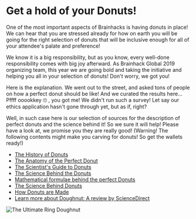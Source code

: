 # Get a hold of your Donuts!

One of the most important aspects of Brainhacks is having donuts in place! We can hear that you are stressed already for how on earth you will be going for the right selection of donuts that will be inclusive enough for all of your attendee's palate and preference!

We know it is a big responsibility, but as you know, every well-done responsibility comes with big joy afterward. As Brainhack Global 2019 organizing team, this year we are going bold and taking the initiative and helping you all in your selection of donuts! Don't worry, we got you!

Here is the explanation. We went out to the street, and asked tons of people on how a perfect donut should be like! And we curated the results here... Pffff ooookkey :roll_eyes: , you got me! We didn't run such a survey! Let say our ethics application hasn't gone through yet, but as if, right? 

Well, in such case here is our selection of sources for the description of perfect donuts and the science behind it! So we sure it will help! Please have a look at, we promise you they are really good! (Warning! The following contents might make you carving for donuts! So get the wallets ready!)


* [The History of Donuts]( https://www.onegreenplanet.org/vegan-food/the-history-of-the-donut/)
* [The Anatomy of the Perfect Donut](https://medium.com/@mcpflugie/the-anatomy-of-the-perfect-doughnut-643a68957ca8)
* [The Scientist's Guide to Donuts](https://cravingsofafoodscientist.com/2019/01/11/the-scientists-guide-to-donuts/)
* [The Science Behind the Donuts](https://www.yuppiechef.com/spatula/the-science-behind-doughnuts/)
* [Mathematical formulae behind the perfect Donuts](https://www.conquermaths.com/news/post/index/188/The-Mathematically-Perfect-Doughnut)
* [The Science Behind Donuts](http://www.r-dpartners.com/2018/06/01/the-science-behind-donuts/)
* [How Donuts are Made](http://www.madehow.com/Volume-5/Doughnut.html)
* [Learn more about Doughnut: A review by ScienceDirect](https://www.sciencedirect.com/topics/food-science/doughnut)

![The Ultimate Ring Doughnut](https://github.com/brainhackorg/bhg-event-materials/raw/master/media/donut.png)
